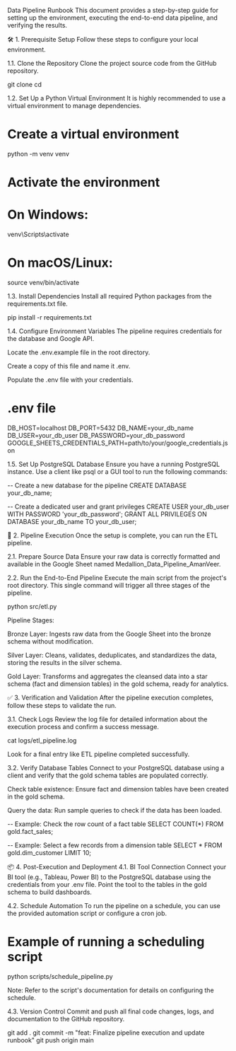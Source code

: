 Data Pipeline Runbook
This document provides a step-by-step guide for setting up the environment, executing the end-to-end data pipeline, and verifying the results.

🛠️ 1. Prerequisite Setup
Follow these steps to configure your local environment.

1.1. Clone the Repository
Clone the project source code from the GitHub repository.

git clone <your-repository-url>
cd <your-repository-name>

1.2. Set Up a Python Virtual Environment
It is highly recommended to use a virtual environment to manage dependencies.

# Create a virtual environment
python -m venv venv

# Activate the environment
# On Windows:
venv\Scripts\activate
# On macOS/Linux:
source venv/bin/activate

1.3. Install Dependencies
Install all required Python packages from the requirements.txt file.

pip install -r requirements.txt

1.4. Configure Environment Variables
The pipeline requires credentials for the database and Google API.

Locate the .env.example file in the root directory.

Create a copy of this file and name it .env.

Populate the .env file with your credentials.

# .env file
DB_HOST=localhost
DB_PORT=5432
DB_NAME=your_db_name
DB_USER=your_db_user
DB_PASSWORD=your_db_password
GOOGLE_SHEETS_CREDENTIALS_PATH=path/to/your/google_credentials.json

1.5. Set Up PostgreSQL Database
Ensure you have a running PostgreSQL instance. Use a client like psql or a GUI tool to run the following commands:

-- Create a new database for the pipeline
CREATE DATABASE your_db_name;

-- Create a dedicated user and grant privileges
CREATE USER your_db_user WITH PASSWORD 'your_db_password';
GRANT ALL PRIVILEGES ON DATABASE your_db_name TO your_db_user;

🚀 2. Pipeline Execution
Once the setup is complete, you can run the ETL pipeline.

2.1. Prepare Source Data
Ensure your raw data is correctly formatted and available in the Google Sheet named Medallion_Data_Pipeline_AmanVeer.

2.2. Run the End-to-End Pipeline
Execute the main script from the project's root directory. This single command will trigger all three stages of the pipeline.

python src/etl.py

Pipeline Stages:

Bronze Layer: Ingests raw data from the Google Sheet into the bronze schema without modification.

Silver Layer: Cleans, validates, deduplicates, and standardizes the data, storing the results in the silver schema.

Gold Layer: Transforms and aggregates the cleansed data into a star schema (fact and dimension tables) in the gold schema, ready for analytics.

✅ 3. Verification and Validation
After the pipeline execution completes, follow these steps to validate the run.

3.1. Check Logs
Review the log file for detailed information about the execution process and confirm a success message.

cat logs/etl_pipeline.log

Look for a final entry like ETL pipeline completed successfully.

3.2. Verify Database Tables
Connect to your PostgreSQL database using a client and verify that the gold schema tables are populated correctly.

Check table existence: Ensure fact and dimension tables have been created in the gold schema.

Query the data: Run sample queries to check if the data has been loaded.

-- Example: Check the row count of a fact table
SELECT COUNT(*) FROM gold.fact_sales;

-- Example: Select a few records from a dimension table
SELECT * FROM gold.dim_customer LIMIT 10;

📦 4. Post-Execution and Deployment
4.1. BI Tool Connection
Connect your BI tool (e.g., Tableau, Power BI) to the PostgreSQL database using the credentials from your .env file. Point the tool to the tables in the gold schema to build dashboards.

4.2. Schedule Automation
To run the pipeline on a schedule, you can use the provided automation script or configure a cron job.

# Example of running a scheduling script
python scripts/schedule_pipeline.py

Note: Refer to the script's documentation for details on configuring the schedule.

4.3. Version Control
Commit and push all final code changes, logs, and documentation to the GitHub repository.

git add .
git commit -m "feat: Finalize pipeline execution and update runbook"
git push origin main
